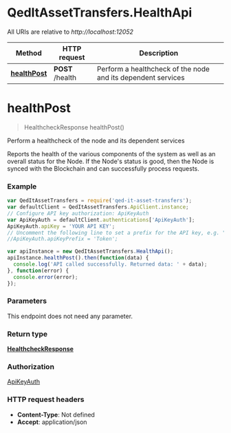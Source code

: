 # QedItAssetTransfers.HealthApi

All URIs are relative to *http://localhost:12052*

Method | HTTP request | Description
------------- | ------------- | -------------
[**healthPost**](HealthApi.md#healthPost) | **POST** /health | Perform a healthcheck of the node and its dependent services


<a name="healthPost"></a>
# **healthPost**
> HealthcheckResponse healthPost()

Perform a healthcheck of the node and its dependent services

Reports the health of the various components of the system as well as an overall status for the Node. If the Node&#39;s status is good, then the Node is synced with the Blockchain and can successfully process requests.

### Example
```javascript
var QedItAssetTransfers = require('qed-it-asset-transfers');
var defaultClient = QedItAssetTransfers.ApiClient.instance;
// Configure API key authorization: ApiKeyAuth
var ApiKeyAuth = defaultClient.authentications['ApiKeyAuth'];
ApiKeyAuth.apiKey = 'YOUR API KEY';
// Uncomment the following line to set a prefix for the API key, e.g. "Token" (defaults to null)
//ApiKeyAuth.apiKeyPrefix = 'Token';

var apiInstance = new QedItAssetTransfers.HealthApi();
apiInstance.healthPost().then(function(data) {
  console.log('API called successfully. Returned data: ' + data);
}, function(error) {
  console.error(error);
});

```

### Parameters
This endpoint does not need any parameter.

### Return type

[**HealthcheckResponse**](HealthcheckResponse.md)

### Authorization

[ApiKeyAuth](../README.md#ApiKeyAuth)

### HTTP request headers

 - **Content-Type**: Not defined
 - **Accept**: application/json

